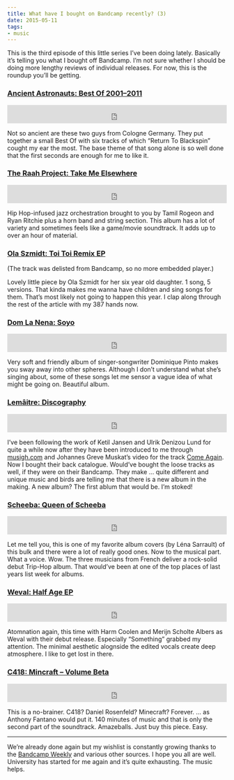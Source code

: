 ```yaml
---
title: What have I bought on Bandcamp recently? (3)
date: 2015-05-11
tags:
- music
---
```

This is the third episode of this little series I’ve been doing lately. Basically it’s telling you what I bought off Bandcamp. I’m not sure whether I should be doing more lengthy reviews of individual releases. For now, this is the roundup you’ll be getting.

### [Ancient Astronauts: Best Of 2001–2011](https://switchstancerecordings.bandcamp.com/album/best-of-2001-2011)

<iframe style="border: 0; width: 100%; height: 42px;" src="https://bandcamp.com/EmbeddedPlayer/album=3113590202/size=small/bgcol=ffffff/transparent=true/" seamless><a href="http://switchstancerecordings.bandcamp.com/album/best-of-2001-2011">Ancient Astronauts: Best Of 2001–2011</a></iframe>

Not so ancient are these two guys from Cologne Germany. They put together a small Best Of with six tracks of which “Return To Blackspin” cought my ear the most. The base theme of that song alone is so well done that the first seconds are enough for me to like it.

### [The Raah Project: Take Me Elsewhere](https://theraahproject.bandcamp.com/album/take-me-elsewhere)

<iframe style="border: 0; width: 100%; height: 42px;" src="https://bandcamp.com/EmbeddedPlayer/album=3750759038/size=small/bgcol=ffffff/transparent=true/" seamless><a href="http://theraahproject.bandcamp.com/album/take-me-elsewhere">The Raah Project: Take Me Elsewhere</a></iframe>

Hip Hop-infused jazz orchestration brought to you by Tamil Rogeon and Ryan Ritchie plus a horn band and string section. This album has a lot of variety and sometimes feels like a game/movie soundtrack. It adds up to over an hour of material.

### [Ola Szmidt: Toi Toi Remix EP](https://olaszmidt.bandcamp.com/album/toi-toi-remix-ep)

(The track was delisted from Bandcamp, so no more embedded player.)

Lovely little piece by Ola Szmidt for her six year old daughter. 1 song, 5 versions. That kinda makes me wanna have children and sing songs for them. That’s most likely not going to happen this year. I clap along through the rest of the article with my 387 hands now.

### [Dom La Nena: Soyo](https://domlanenamusic.bandcamp.com/album/soyo)

<iframe style="border: 0; width: 100%; height: 42px;" src="https://bandcamp.com/EmbeddedPlayer/album=1343609964/size=small/bgcol=ffffff/transparent=true/" seamless><a href="http://domlanenamusic.bandcamp.com/album/soyo">Dom La Nena: Soyo</a></iframe>

Very soft and friendly album of singer-songwriter Dominique Pinto makes you sway away into other spheres. Although I don’t understand what she’s singing about, some of these songs let me sensor a vague idea of what might be going on. Beautiful album.

### [Lemâitre: Discography](https://lemaitremusic.bandcamp.com/music)

<iframe style="border: 0; width: 100%; height: 42px;" src="https://bandcamp.com/EmbeddedPlayer/album=983927866/size=small/bgcol=ffffff/transparent=true/" seamless><a href="http://lemaitremusic.bandcamp.com/music">Lemâitre: Relativity 1</a></iframe>

I’ve been following the work of Ketil Jansen and Ulrik Denizou Lund for quite a while now after they have been introduced to me through [musigh.com](http://musigh.com) and Johannes Greve Muskat’s video for the track [Come Again](https://vimeo.com/16140069). Now I bought their back catalogue. Would’ve bought the loose tracks as well, if they were on their Bandcamp. They make … quite different and unique music and birds are telling me that there is a new album in the making. A new album? The first ablum that would be. I’m stoked!

### [Scheeba: Queen of Scheeba](https://scheeba.bandcamp.com/album/queen-of-scheeba)

<iframe style="border: 0; width: 100%; height: 42px;" src="https://bandcamp.com/EmbeddedPlayer/album=1969881413/size=small/bgcol=ffffff/transparent=true/" seamless><a href="http://scheeba.bandcamp.com/album/queen-of-scheeba">Scheeba: Queen of Scheeba</a></iframe>

Let me tell you, this is one of my favorite album covers (by Léna Sarrault) of this bulk and there were a lot of really good ones. Now to the musical part. What a voice. Wow. The three musicians from French deliver a rock-solid debut Trip-Hop album. That would’ve been at one of the top places of last years list week for albums.

### [Weval: Half Age EP](https://atomnation.bandcamp.com/album/half-age-ep)

<iframe style="border: 0; width: 100%; height: 42px;" src="https://bandcamp.com/EmbeddedPlayer/album=1250614513/size=small/bgcol=ffffff/transparent=true/" seamless><a href="http://atomnation.bandcamp.com/album/half-age-ep">Weval: Half Age EP</a></iframe>

Atomnation again, this time with Harm Coolen and Merijn Scholte Albers as Weval with their debut release. Especially “Something” grabbed my attention. The minimal aesthetic alognside the edited vocals create deep atmosphere. I like to get lost in there.

### [C418: Mincraft – Volume Beta](https://c418.bandcamp.com/album/minecraft-volume-beta)

<iframe style="border: 0; width: 100%; height: 42px;" src="https://bandcamp.com/EmbeddedPlayer/album=551760206/size=small/bgcol=ffffff/transparent=true/" seamless><a href="http://c418.bandcamp.com/album/minecraft-volume-beta">C418: Mincraft – Volume Beta</a></iframe>

This is a no-brainer. C418? Daniel Rosenfeld? Minecraft? Forever. … as Anthony Fantano would put it. 140 minutes of music and that is only the second part of the soundtrack. Amazeballs. Just buy this piece. Easy.

---

We’re already done again but my wishlist is constantly growing thanks to the [Bandcamp Weekly](http://bandcamp.com/?show=125) and various other sources. I hope you all are well. University has started for me again and it’s quite exhausting. The music helps.
